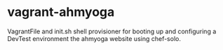 vagrant-ahmyoga
===============

VagrantFile and init.sh shell provisioner for booting up and configuring a DevTest environment the ahmyoga website using chef-solo.
